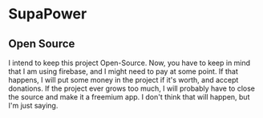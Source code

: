 # SupaPower

## Open Source

I intend to keep this project Open-Source. Now, you have to keep in mind that I am using firebase, and I might need to pay at some point. If that happens, I will put some money in the project if it's worth, and accept donations. If the project ever grows too much, I will probably have to close the source and make it a freemium app. I don't think that will happen, but I'm just saying.
